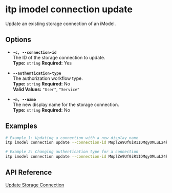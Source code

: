 # itp imodel connection update

Update an existing storage connection of an iModel.

## Options

- **`-c, --connection-id`**  
  The ID of the storage connection to update.  
  **Type:** `string` **Required:** Yes

- **`--authentication-type`**  
  The authorization workflow type.  
  **Type:** `string` **Required:** No  
  **Valid Values:** `"User"`, `"Service"`

- **`-n, --name`**  
  The new display name for the storage connection.  
  **Type:** `string` **Required:** No

## Examples

```bash
# Example 1: Updating a connection with a new display name
itp imodel connection update --connection-id MWplZe9Uf0iR1IDMqyOMLuL24kbZK4VNvgn4ev3etXI --name "Updated Project Files"

# Example 2: Changing authentication type for a connection
itp imodel connection update --connection-id MWplZe9Uf0iR1IDMqyOMLuL24kbZK4VNvgn4ev3etXI --authentication-type Service
```

## API Reference

[Update Storage Connection](https://developer.bentley.com/apis/synchronization/operations/update-storage-connection/)